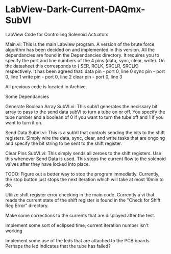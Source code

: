 # LabView-Dark-Current-DAQmx-SubVI
LabView Code for Controlling Solenoid Actuators



Main.vi:
This is the main Labview program. A version of the brute force 
algorithm has been decided on and implemented in this version. All
the dependancies are found in the Dependancies directory. 
It requires you to specify the port and line numbers of the 4 pins
(data, sync, clear, write). On the datasheet this corresponds to 
( SER, RCLK, SRCLR, SRCLK) respectively. It has been agreed that:
data pin  - port 0, line 0
sync pin  - port 0, line 1
write pin - port 0, line 2
clear pin - port 0, line 3

All previous code is located in Archive. 


Some Dependancies

Generate Boolean Array SubVI.vi:
This subVI generates the necissary bit array to pass to the send data 
subVI to turn a tube on or off. You specify the tube number and a boolean
of 0 if you want to turn the tube off and 1 if you want to turn it on.

Send Data SubVI.vi:
This is a subVI that controls sending the bits to the shift registers.
Simply wire the data, sync, clear, and write tasks that are ongoing and
specify the bit string to be sent to the shift register.

Clear Pins SubVI.vi:
This simply sends all zeroes to the shift registers. Use this whenever
Send Data is used. This stops the current flow to the solenoid valves 
after they have locked into place. 



TODO:
Figure out a better way to stop the program immediatly. Currently, the 
stop button just stops the next iteration which will take at most 10min 
to do. 

Utilize shift register error checking in the main code. Currently a vi
that reads the current state of the shift register is found in the 
"Check for Shift Reg Error" directory.

Make some corrections to the currents that are displayed after the test.

Implement some sort of eclipsed time, current iteration number isn't working

Implement some use of the leds that are attached to the PCB boards. Perhaps
the led indicates that the tube has failed?
